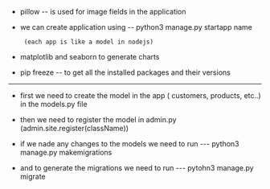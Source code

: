 - pillow -- is used for image fields in the application

- we can create application using
  -- python3 manage.py startapp name

       (each app is like a model in nodejs)

- matplotlib and seaborn to generate charts

- pip freeze -- to get all the installed packages and their versions

---

- first we need to create the model in the app ( customers, products, etc..) in the models.py file

- then we need to register the model in admin.py (admin.site.register(className))

- if we nade any changes to the models we need to run
  --- python3 manage.py makemigrations

- and to generate the migrations we need to run
  --- pytohn3 manage.py migrate
